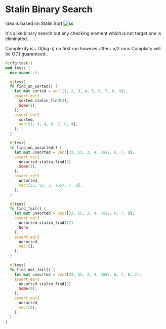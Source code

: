 Stalin Binary Search
====================

Idea is based on Stalin Sort ![ss](https://i.redd.it/x9triplll1v11.jpg)

It's alike binary search but any checking element which is not target one is eliminated.

Complexity is~ O(log n) on first run however after~ n/2 runs Complxity will be O(1) guaranteed.

```rust
#[cfg(test)]
mod tests {
  use super::*;

  #[test]
  fn find_on_sorted() {
    let mut sorted = vec![1, 2, 3, 4, 5, 6, 7, 8, 9];
    assert_eq!(
      sorted.stalin_find(3),
      Some(1),
    );
    assert_eq!(
      sorted,
      vec![1, 3, 4, 6, 7, 8, 9],
    );
  }

  #[test]
  fn find_on_unsorted() {
    let mut unsorted = vec![33, 55, 3, 4, 7657, 6, 7, 8];
    assert_eq!(
      unsorted.stalin_find(3),
      Some(2),
    );
    assert_eq!(
      unsorted,
      vec![33, 55, 3, 7657, 7, 8],
    );
  }

  #[test]
  fn find_fail() {
    let mut unsorted = vec![33, 55, 3, 4, 7657, 6, 7, 8];
    assert_eq!(
      unsorted.stalin_find(77),
      None,
    );
    assert_eq!(
      unsorted,
      vec![],
    );
  }

  #[test]
  fn find_not_fail() {
    let mut unsorted = vec![33, 55, 3, 4, 7657, 6, 7, 8, 2];
    assert_eq!(
      unsorted.stalin_find(2),
      Some(0),
    );
    assert_eq!(
      unsorted,
      vec![2],
    );
  }
}
```
